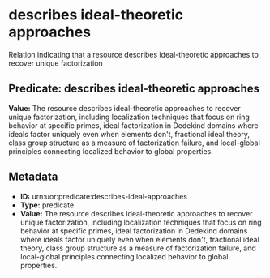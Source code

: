 # describes ideal-theoretic approaches

Relation indicating that a resource describes ideal-theoretic approaches to recover unique factorization

## Predicate: describes ideal-theoretic approaches

**Value:** The resource describes ideal-theoretic approaches to recover unique factorization, including localization techniques that focus on ring behavior at specific primes, ideal factorization in Dedekind domains where ideals factor uniquely even when elements don't, fractional ideal theory, class group structure as a measure of factorization failure, and local-global principles connecting localized behavior to global properties.

## Metadata

- **ID:** urn:uor:predicate:describes-ideal-approaches
- **Type:** predicate
- **Value:** The resource describes ideal-theoretic approaches to recover unique factorization, including localization techniques that focus on ring behavior at specific primes, ideal factorization in Dedekind domains where ideals factor uniquely even when elements don't, fractional ideal theory, class group structure as a measure of factorization failure, and local-global principles connecting localized behavior to global properties.
